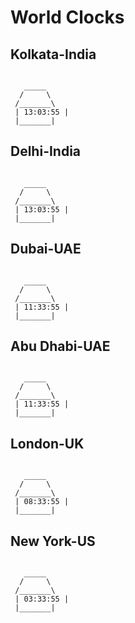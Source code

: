 # World Clocks

## Kolkata-India

```

   _____
  /     \
 /_______\
 | 13:03:55 |
 |_______|
```

## Delhi-India

```

   _____
  /     \
 /_______\
 | 13:03:55 |
 |_______|
```

## Dubai-UAE

```

   _____
  /     \
 /_______\
 | 11:33:55 |
 |_______|
```

## Abu Dhabi-UAE

```

   _____
  /     \
 /_______\
 | 11:33:55 |
 |_______|
```

## London-UK

```

   _____
  /     \
 /_______\
 | 08:33:55 |
 |_______|
```

## New York-US

```

   _____
  /     \
 /_______\
 | 03:33:55 |
 |_______|
```

